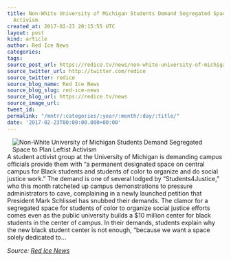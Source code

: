 ```yaml
---
title: Non-White University of Michigan Students Demand Segregated Space to Plan Leftist
  Activism
created_at: 2017-02-23 20:15:55 UTC
layout: post
kind: article
author: Red Ice News
categories: 
tags: 
source_post_url: https://redice.tv/news/non-white-university-of-michigan-students-demand-segregated-space-to-plan-leftist-activism
source_twitter_url: http://twitter.com/redice
source_twitter: redice
source_blog_name: Red Ice News
source_blog_slug: red-ice-news
source_blog_url: https://redice.tv/news
source_image_url: 
tweet_id: 
permalink: "/mntr/:categories/:year/:month/:day/:title/"
date: '2017-02-23T00:00:00.000+00:00'
---
```

<img align="left" hspace="12" alt="Non-White University of Michigan Students Demand Segregated Space to Plan Leftist Activism" src="https://rdice.net/a/c/n/17/02232112-Law_School_Facade_2009.9cd7b47f.jpg"> A student activist group at the University of Michigan is demanding campus officials provide them with “a permanent designated space on central campus for Black students and students of color to organize and do social justice work.” The demand is one of several lodged by “Students4Justice,” who this month ratcheted up campus demonstrations to pressure administrators to cave, complaining in a newly launched petition that President Mark Schlissel has snubbed their demands. The clamor for a segregated space for students of color to organize social justice efforts comes even as the public university builds a $10 million center for black students in the center of campus. In their demands, students explain why the new black student center is not enough, “because we want a space solely dedicated to&#8230;<div class="">
    <i>Source: <a href="https://redice.tv/news">Red Ice News</a></i>
</div>
